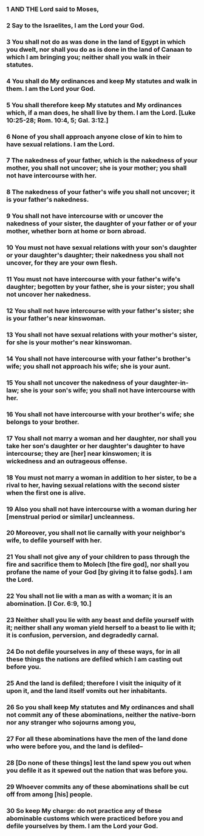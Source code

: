 ### 1 AND THE Lord said to Moses,

### 2 Say to the Israelites, I am the Lord your God.

### 3 You shall not do as was done in the land of Egypt in which you dwelt, nor shall you do as is done in the land of Canaan to which I am bringing you; neither shall you walk in their statutes.

### 4 You shall do My ordinances and keep My statutes and walk in them. I am the Lord your God.

### 5 You shall therefore keep My statutes and My ordinances which, if a man does, he shall live by them. I am the Lord. [Luke 10:25-28; Rom. 10:4, 5; Gal. 3:12.]

### 6 None of you shall approach anyone close of kin to him to have sexual relations. I am the Lord.

### 7 The nakedness of your father, which is the nakedness of your mother, you shall not uncover; she is your mother; you shall not have intercourse with her.

### 8 The nakedness of your father's wife you shall not uncover; it is your father's nakedness.

### 9 You shall not have intercourse with or uncover the nakedness of your sister, the daughter of your father or of your mother, whether born at home or born abroad.

### 10 You must not have sexual relations with your son's daughter or your daughter's daughter; their nakedness you shall not uncover, for they are your own flesh.

### 11 You must not have intercourse with your father's wife's daughter; begotten by your father, she is your sister; you shall not uncover her nakedness.

### 12 You shall not have intercourse with your father's sister; she is your father's near kinswoman.

### 13 You shall not have sexual relations with your mother's sister, for she is your mother's near kinswoman.

### 14 You shall not have intercourse with your father's brother's wife; you shall not approach his wife; she is your aunt.

### 15 You shall not uncover the nakedness of your daughter-in-law; she is your son's wife; you shall not have intercourse with her.

### 16 You shall not have intercourse with your brother's wife; she belongs to your brother.

### 17 You shall not marry a woman and her daughter, nor shall you take her son's daughter or her daughter's daughter to have intercourse; they are [her] near kinswomen; it is wickedness and an outrageous offense.

### 18 You must not marry a woman in addition to her sister, to be a rival to her, having sexual relations with the second sister when the first one is alive.

### 19 Also you shall not have intercourse with a woman during her [menstrual period or similar] uncleanness.

### 20 Moreover, you shall not lie carnally with your neighbor's wife, to defile yourself with her.

### 21 You shall not give any of your children to pass through the fire and sacrifice them to Molech [the fire god], nor shall you profane the name of your God [by giving it to false gods]. I am the Lord.

### 22 You shall not lie with a man as with a woman; it is an abomination. [I Cor. 6:9, 10.]

### 23 Neither shall you lie with any beast and defile yourself with it; neither shall any woman yield herself to a beast to lie with it; it is confusion, perversion, and degradedly carnal.

### 24 Do not defile yourselves in any of these ways, for in all these things the nations are defiled which I am casting out before you.

### 25 And the land is defiled; therefore I visit the iniquity of it upon it, and the land itself vomits out her inhabitants.

### 26 So you shall keep My statutes and My ordinances and shall not commit any of these abominations, neither the native-born nor any stranger who sojourns among you,

### 27 For all these abominations have the men of the land done who were before you, and the land is defiled–

### 28 [Do none of these things] lest the land spew you out when you defile it as it spewed out the nation that was before you.

### 29 Whoever commits any of these abominations shall be cut off from among [his] people.

### 30 So keep My charge: do not practice any of these abominable customs which were practiced before you and defile yourselves by them. I am the Lord your God.